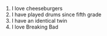 1. I love cheeseburgers
2. I have played drums since fifth grade
3. I have an identical twin
4. I love Breaking Bad
